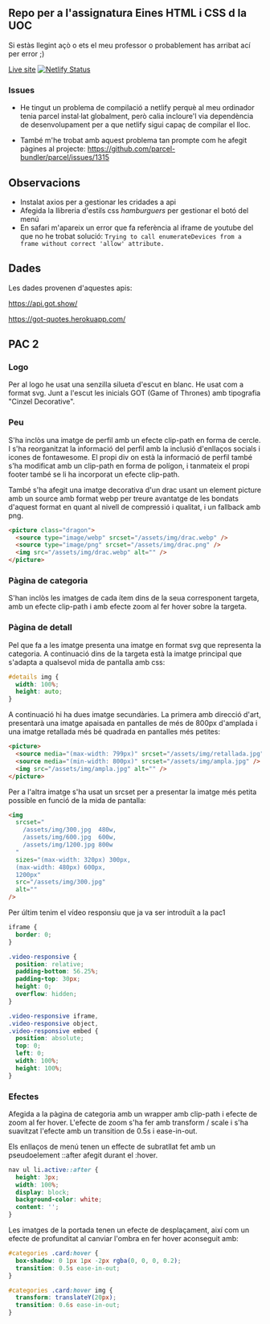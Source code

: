 ## Repo per a l'assignatura Eines HTML i CSS d la UOC

Si estàs llegint açò o ets el meu professor o probablement has arribat ací per error ;)

[Live site](https://eines.netlify.com/) [![Netlify Status](https://api.netlify.com/api/v1/badges/5a4138cb-e55c-46e8-9acf-91877508fa8d/deploy-status)](https://app.netlify.com/sites/eines/deploys)

### Issues

- He tingut un problema de compilació a netlify perquè al meu ordinador tenia parcel instal·lat globalment, però calia incloure'l via dependència de desenvolupament per a que netlify sigui capaç de compilar el lloc.

- També m'he trobat amb aquest problema tan prompte com he afegit pàgines al projecte:
  https://github.com/parcel-bundler/parcel/issues/1315

## Observacions

- Instalat axios per a gestionar les cridades a api
- Afegida la llibreria d'estils css _hamburguers_ per gestionar el botó del menú
- En safari m'apareix un error que fa referència al iframe de youtube del que no he trobat solució:
  `Trying to call enumerateDevices from a frame without correct 'allow' attribute.`

## Dades

Les dades provenen d'aquestes apis:

https://api.got.show/

https://got-quotes.herokuapp.com/

## PAC 2

### Logo

Per al logo he usat una senzilla silueta d'escut en blanc. He usat com a format svg. Junt a l'escut les inicials GOT (Game of Thrones) amb tipografia "Cinzel Decorative".

### Peu

S'ha inclòs una imatge de perfil amb un efecte clip-path en forma de cercle. I s'ha reorganitzat la informació del perfil amb la inclusió d'enllaços socials i icones de fontawesome. El propi div on està la informació de perfil també s'ha modificat amb un clip-path en forma de polígon, i tanmateix el propi footer també se li ha incorporat un efecte clip-path.

També s'ha afegit una imatge decorativa d'un drac usant un element picture amb un source amb format webp per treure avantatge de les bondats d'aquest format en quant al nivell de compressió i qualitat, i un fallback amb png.

```html
<picture class="dragon">
  <source type="image/webp" srcset="/assets/img/drac.webp" />
  <source type="image/png" srcset="/assets/img/drac.png" />
  <img src="/assets/img/drac.webp" alt="" />
</picture>
```

### Pàgina de categoria

S'han inclòs les imatges de cada ítem dins de la seua corresponent targeta, amb un efecte clip-path i amb efecte zoom al fer hover sobre la targeta.

### Pàgina de detall

Pel que fa a les imatge presenta una imatge en format svg que representa la categoria. A continuació dins de la targeta està la imatge principal que s'adapta a qualsevol mida de pantalla amb css:

```css
#details img {
  width: 100%;
  height: auto;
}
```

A continuació hi ha dues imatge secundàries. La primera amb direcció d'art, presentarà una imatge apaisada en pantalles de més de 800px d'amplada i una imatge retallada més bé quadrada en pantalles més petites:

```html
<picture>
  <source media="(max-width: 799px)" srcset="/assets/img/retallada.jpg" />
  <source media="(min-width: 800px)" srcset="/assets/img/ampla.jpg" />
  <img src="/assets/img/ampla.jpg" alt="" />
</picture>
```

Per a l'altra imatge s'ha usat un srcset per a presentar la imatge més petita possible en funció de la mida de pantalla:

```html
<img
  srcset="
    /assets/img/300.jpg  480w,
    /assets/img/600.jpg  600w,
    /assets/img/1200.jpg 800w
  "
  sizes="(max-width: 320px) 300px,
  (max-width: 480px) 600px,
  1200px"
  src="/assets/img/300.jpg"
  alt=""
/>
```

Per últim tenim el vídeo responsiu que ja va ser introduït a la pac1

```css
iframe {
  border: 0;
}

.video-responsive {
  position: relative;
  padding-bottom: 56.25%;
  padding-top: 30px;
  height: 0;
  overflow: hidden;
}

.video-responsive iframe,
.video-responsive object,
.video-responsive embed {
  position: absolute;
  top: 0;
  left: 0;
  width: 100%;
  height: 100%;
}
```

### Efectes

Afegida a la pàgina de categoria amb un wrapper amb clip-path i efecte de zoom al fer hover. L'efecte de zoom s'ha fer amb transform / scale i s'ha suavitzat l'efecte amb un transition de 0.5s i ease-in-out.

Els enllaços de menú tenen un effecte de subratllat fet amb un pseudoelement ::after afegit durant el :hover.

```css
nav ul li.active::after {
  height: 3px;
  width: 100%;
  display: block;
  background-color: white;
  content: '';
}
```

Les imatges de la portada tenen un efecte de desplaçament, així com un efecte de profunditat al canviar l'ombra en fer hover aconseguit amb:

```css
#categories .card:hover {
  box-shadow: 0 1px 1px -2px rgba(0, 0, 0, 0.2);
  transition: 0.5s ease-in-out;
}

#categories .card:hover img {
  transform: translateY(20px);
  transition: 0.6s ease-in-out;
}
```
